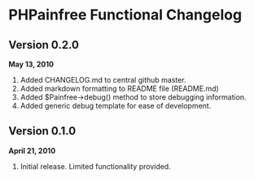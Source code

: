 PHPainfree Functional Changelog
===============================

Version 0.2.0
-------------

**May 13, 2010**

1. Added CHANGELOG.md to central github master.
2. Added markdown formatting to README file (README.md)
3. Added $Painfree->debug() method to store debugging information.
4. Added generic debug template for ease of development.

Version 0.1.0
-------------

**April 21, 2010**

1. Initial release. Limited functionality provided. 
